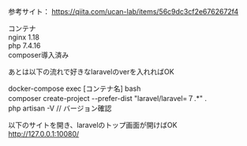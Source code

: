 参考サイト： 
https://qiita.com/ucan-lab/items/56c9dc3cf2e6762672f4  
  
コンテナ  
nginx 1.18  
php 7.4.16  
composer導入済み  
  
あとは以下の流れで好きなlaravelのverを入れればOK
  
docker-compose exec [コンテナ名] bash  
composer create-project --prefer-dist "laravel/laravel=７.*" .  
php artisan -V  // バージョン確認  
  
以下のサイトを開き、laravelのトップ画面が開けばOK    
http://127.0.0.1:10080/

